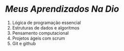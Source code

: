 # *Meus Aprendizados Na Dio*

1. Lógica de programação essencial
2. Estruturas de dados e algoritmos
3. Pensamento computacional
4. Projetos ágeis com scrum
5. Git e github